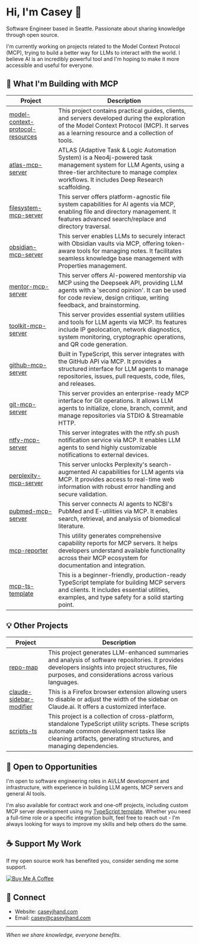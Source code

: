# Hi, I'm Casey 👋

Software Engineer based in Seattle. Passionate about sharing knowledge through open source.

I'm currently working on projects related to the Model Context Protocol (MCP), trying to build a better way for LLMs to interact with the world. I believe AI is an incredibly powerful tool and I'm hoping to make it more accessible and useful for everyone.

## 🚀 What I'm Building with MCP

| Project | Description |
|---------|-------------|
| [model-context-protocol-resources](https://github.com/modelcontextprotocol/model-context-protocol-resources) | This project contains practical guides, clients, and servers developed during the exploration of the Model Context Protocol (MCP). It serves as a learning resource and a collection of tools. |
| [atlas-mcp-server](https://github.com/cyanheads/atlas-mcp-server) | ATLAS (Adaptive Task & Logic Automation System) is a Neo4j-powered task management system for LLM Agents, using a three-tier architecture to manage complex workflows. It includes Deep Research scaffolding. |
| [filesystem-mcp-server](https://github.com/cyanheads/filesystem-mcp-server) | This server offers platform-agnostic file system capabilities for AI agents via MCP, enabling file and directory management. It features advanced search/replace and directory traversal. |
| [obsidian-mcp-server](https://github.com/cyanheads/obsidian-mcp-server) | This server enables LLMs to securely interact with Obsidian vaults via MCP, offering token-aware tools for managing notes. It facilitates seamless knowledge base management with Properties management. |
| [mentor-mcp-server](https://github.com/cyanheads/mentor-mcp-server) | This server offers AI-powered mentorship via MCP using the Deepseek API, providing LLM agents with a 'second opinion'. It can be used for code review, design critique, writing feedback, and brainstorming. |
| [toolkit-mcp-server](https://github.com/cyanheads/toolkit-mcp-server) | This server provides essential system utilities and tools for LLM agents via MCP. Its features include IP geolocation, network diagnostics, system monitoring, cryptographic operations, and QR code generation. |
| [github-mcp-server](https://github.com/cyanheads/github-mcp-server) | Built in TypeScript, this server integrates with the GitHub API via MCP. It provides a structured interface for LLM agents to manage repositories, issues, pull requests, code, files, and releases. |
| [git-mcp-server](https://github.com/cyanheads/git-mcp-server) | This server provides an enterprise-ready MCP interface for Git operations. It allows LLM agents to initialize, clone, branch, commit, and manage repositories via STDIO & Streamable HTTP. |
| [ntfy-mcp-server](https://github.com/cyanheads/ntfy-mcp-server) | This server integrates with the ntfy.sh push notification service via MCP. It enables LLM agents to send highly customizable notifications to external devices. |
| [perplexity-mcp-server](https://github.com/cyanheads/perplexity-mcp-server) | This server unlocks Perplexity's search-augmented AI capabilities for LLM agents via MCP. It provides access to real-time web information with robust error handling and secure validation. |
| [pubmed-mcp-server](https://github.com/cyanheads/pubmed-mcp-server) | This server connects AI agents to NCBI's PubMed and E-utilities via MCP. It enables search, retrieval, and analysis of biomedical literature. |
| [mcp-reporter](https://github.com/cyanheads/mcp-reporter) | This utility generates comprehensive capability reports for MCP servers. It helps developers understand available functionality across their MCP ecosystem for documentation and integration. |
| [mcp-ts-template](https://github.com/cyanheads/mcp-ts-template) | This is a beginner-friendly, production-ready TypeScript template for building MCP servers and clients. It includes essential utilities, examples, and type safety for a solid starting point. |


## 💡 Other Projects

| Project | Description |
|---------|-------------|
| [repo-map](https://github.com/cyanheads/repo-map) | This project generates LLM-enhanced summaries and analysis of software repositories. It provides developers insights into project structures, file purposes, and considerations across various languages. |
| [claude-sidebar-modifier](https://github.com/cyanheads/claude-sidebar-modifier) | This is a Firefox browser extension allowing users to disable or adjust the width of the sidebar on Claude.ai. It offers a customized interface. |
| [scripts-ts](https://github.com/cyanheads/scripts-ts) | This project is a collection of cross-platform, standalone TypeScript utility scripts. These scripts automate common development tasks like cleaning artifacts, generating structures, and managing dependencies. |

## 💼 Open to Opportunities

I'm open to software engineering roles in AI/LLM development and infrastructure, with experience in building LLM agents, MCP servers and general AI tools. 

I'm also available for contract work and one-off projects, including custom MCP server development using my [TypeScript template](https://github.com/cyanheads/mcp-ts-template). Whether you need a full-time role or a specific integration built, feel free to reach out - I'm always looking for ways to improve my skills and help others do the same.

## ☕ Support My Work

If my open source work has benefited you, consider sending me some support.

[![Buy Me A Coffee](https://www.buymeacoffee.com/assets/img/custom_images/orange_img.png)](https://buymeacoffee.com/cyanheads)

## 🔗 Connect

- Website: [caseyjhand.com](https://caseyjhand.com)
- Email: [casey@caseyjhand.com](mailto:casey@caseyjhand.com)

---

_When we share knowledge, everyone benefits._
